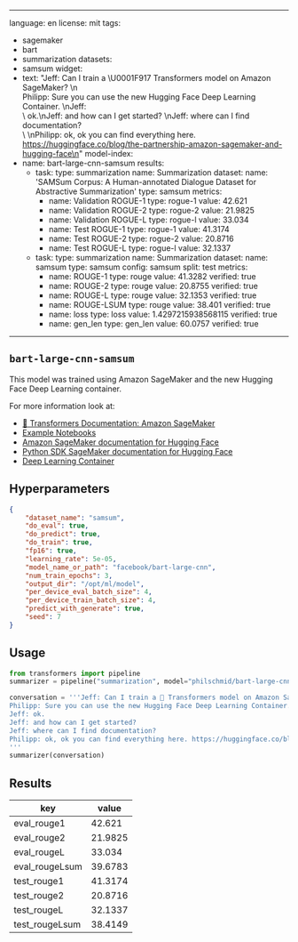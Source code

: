 
---
language: en
license: mit
tags:
- sagemaker
- bart
- summarization
datasets:
- samsum
widget:
- text: "Jeff: Can I train a \U0001F917 Transformers model on Amazon SageMaker? \n\
    Philipp: Sure you can use the new Hugging Face Deep Learning Container. \nJeff:\
    \ ok.\nJeff: and how can I get started? \nJeff: where can I find documentation?\
    \ \nPhilipp: ok, ok you can find everything here. https://huggingface.co/blog/the-partnership-amazon-sagemaker-and-hugging-face\n"
model-index:
- name: bart-large-cnn-samsum
  results:
  - task:
      type: summarization
      name: Summarization
    dataset:
      name: 'SAMSum Corpus: A Human-annotated Dialogue Dataset for Abstractive Summarization'
      type: samsum
    metrics:
    - name: Validation ROGUE-1
      type: rogue-1
      value: 42.621
    - name: Validation ROGUE-2
      type: rogue-2
      value: 21.9825
    - name: Validation ROGUE-L
      type: rogue-l
      value: 33.034
    - name: Test ROGUE-1
      type: rogue-1
      value: 41.3174
    - name: Test ROGUE-2
      type: rogue-2
      value: 20.8716
    - name: Test ROGUE-L
      type: rogue-l
      value: 32.1337
  - task:
      type: summarization
      name: Summarization
    dataset:
      name: samsum
      type: samsum
      config: samsum
      split: test
    metrics:
    - name: ROUGE-1
      type: rouge
      value: 41.3282
      verified: true
    - name: ROUGE-2
      type: rouge
      value: 20.8755
      verified: true
    - name: ROUGE-L
      type: rouge
      value: 32.1353
      verified: true
    - name: ROUGE-LSUM
      type: rouge
      value: 38.401
      verified: true
    - name: loss
      type: loss
      value: 1.4297215938568115
      verified: true
    - name: gen_len
      type: gen_len
      value: 60.0757
      verified: true
---

## `bart-large-cnn-samsum`

This model was trained using Amazon SageMaker and the new Hugging Face Deep Learning container.

For more information look at:
- [🤗 Transformers Documentation: Amazon SageMaker](https://huggingface.co/transformers/sagemaker.html)
- [Example Notebooks](https://github.com/huggingface/notebooks/tree/master/sagemaker)
- [Amazon SageMaker documentation for Hugging Face](https://docs.aws.amazon.com/sagemaker/latest/dg/hugging-face.html)
- [Python SDK SageMaker documentation for Hugging Face](https://sagemaker.readthedocs.io/en/stable/frameworks/huggingface/index.html)
- [Deep Learning Container](https://github.com/aws/deep-learning-containers/blob/master/available_images.md#huggingface-training-containers)

## Hyperparameters
```json
{
    "dataset_name": "samsum",
    "do_eval": true,
    "do_predict": true,
    "do_train": true,
    "fp16": true,
    "learning_rate": 5e-05,
    "model_name_or_path": "facebook/bart-large-cnn",
    "num_train_epochs": 3,
    "output_dir": "/opt/ml/model",
    "per_device_eval_batch_size": 4,
    "per_device_train_batch_size": 4,
    "predict_with_generate": true,
    "seed": 7
}
```

## Usage
```python
from transformers import pipeline
summarizer = pipeline("summarization", model="philschmid/bart-large-cnn-samsum")

conversation = '''Jeff: Can I train a 🤗 Transformers model on Amazon SageMaker? 
Philipp: Sure you can use the new Hugging Face Deep Learning Container. 
Jeff: ok.
Jeff: and how can I get started? 
Jeff: where can I find documentation? 
Philipp: ok, ok you can find everything here. https://huggingface.co/blog/the-partnership-amazon-sagemaker-and-hugging-face                                           
'''
summarizer(conversation)
```

## Results

| key | value |
| --- | ----- |
| eval_rouge1 | 42.621 |
| eval_rouge2 | 21.9825 |
| eval_rougeL | 33.034 |
| eval_rougeLsum | 39.6783 |
| test_rouge1 | 41.3174 |
| test_rouge2 | 20.8716 |
| test_rougeL | 32.1337 |
| test_rougeLsum | 38.4149 |

